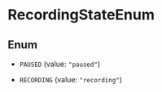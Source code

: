 

# RecordingStateEnum

## Enum


* `PAUSED` (value: `"paused"`)

* `RECORDING` (value: `"recording"`)



